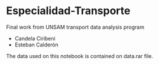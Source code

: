# Especialidad-Transporte
Final work from UNSAM transport data analysis program
- Candela Ciribeni
- Esteban Calderón

The data used on this notebook is contained on data.rar file.
